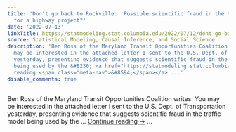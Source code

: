 ```yaml
---
title: 'Don’t go back to Rockville:  Possible scientific fraud in the traffic model
  for a highway project?'
date: '2022-07-13'
linkTitle: https://statmodeling.stat.columbia.edu/2022/07/12/dont-go-back-to-rockville-possible-scientific-fraud-in-the-traffic-model-for-a-highway-project/
source: Statistical Modeling, Causal Inference, and Social Science
description: 'Ben Ross of the Maryland Transit Opportunities Coalition writes: You
  may be interested in the attached letter I sent to the U.S. Dept. of Transportation
  yesterday, presenting evidence that suggests scientific fraud in the traffic model
  being used by the &#8230; <a href="https://statmodeling.stat.columbia.edu/2022/07/12/dont-go-back-to-rockville-possible-scientific-fraud-in-the-traffic-model-for-a-highway-project/">Continue
  reading <span class="meta-nav">&#8594;</span></a> ...'
disable_comments: true
---
```

Ben Ross of the Maryland Transit Opportunities Coalition writes: You may be interested in the attached letter I sent to the U.S. Dept. of Transportation yesterday, presenting evidence that suggests scientific fraud in the traffic model being used by the &#8230; <a href="https://statmodeling.stat.columbia.edu/2022/07/12/dont-go-back-to-rockville-possible-scientific-fraud-in-the-traffic-model-for-a-highway-project/">Continue reading <span class="meta-nav">&#8594;</span></a> ...